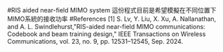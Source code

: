 #RIS aided near-field MIMO system
這份程式目前是希望模擬在不同位置下MIMO系統的接收功率
#References
[1]  S. Lv, Y. Liu, X. Xu, A. Nallanathan, and A. L. Swindlehurst,"RIS-aided near-field MIMO communications: Codebook and beam training design," IEEE Transactions on Wireless Communications, vol. 23, no. 9, pp. 12531–12545, Sep. 2024.
